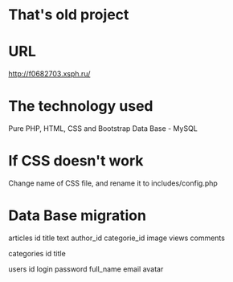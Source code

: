 # That's old project

# URL
http://f0682703.xsph.ru/

# The technology used

Pure PHP, HTML, CSS and Bootstrap 
Data Base - MySQL

# If CSS doesn't work
Change name of CSS file, and rename it to includes/config.php

# Data Base migration

articles
	id
	title
	text
	author_id
	categorie_id
	image
	views
	comments
  
categories
	id
	title

users
	id
	login
	password
	full_name
	email
	avatar
